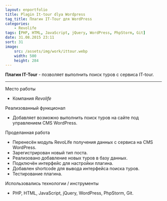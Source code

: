 ```yaml
---
layout: enportfolio
title: Plagin It-tour dlya Wordpress
tag_title: Плагин IT-Tour для WordPress
categories:
    - Revolife
tags: [PHP, HTML, JavaScript, jQuery, WordPress, PhpStorm, Git]
date: 31.08.2015 23:11
sort: 31
image: 
    src: /assets/img/work/ittour.webp 
    width: 500
    height: 284
---
```


**Плагин IT-Tour** - позволяет выполнить поиск туров с сервиса IT-tour.

---

Место работы

* Компания _Revolife_

Реализованный функционал

* Добавляет возможно выполнить поиск туров на сайте под управлением CMS WordPress.

Проделанная работа

* Перенесён модуль RevoLife получения данных с сервиса на CMS WordPress.
* Зарегистрирован новый тип поста.
* Реализовано добавление новых туров в базу данных.
* Подключён интерфейс для настройки плагина.
* Добавлен shortcode для вывода интерфейса поиска туров.
* Тестирование плагина.

Использовались технологии / инструменты

* PHP, HTML, JavaScript, jQuery, WordPress, PhpStorm, Git.

